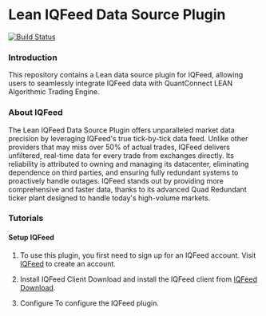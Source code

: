 # Lean IQFeed Data Source Plugin

[![Build Status](https://github.com/QuantConnect/LeanDataSdk/workflows/Build%20%26%20Test/badge.svg)](https://github.com/QuantConnect/LeanDataSdk/actions?query=workflow%3A%22Build%20%26%20Test%22)

### Introduction
This repository contains a Lean data source plugin for IQFeed, allowing users to seamlessly integrate IQFeed data with  QuantConnect LEAN Algorithmic Trading Engine.

### About IQFeed
The Lean IQFeed Data Source Plugin offers unparalleled market data precision by leveraging IQFeed's true tick-by-tick data feed. Unlike other providers that may miss over 50% of actual trades, IQFeed delivers unfiltered, real-time data for every trade from exchanges directly. Its reliability is attributed to owning and managing its datacenter, eliminating dependence on third parties, and ensuring fully redundant systems to proactively handle outages. IQFeed stands out by providing more comprehensive and faster data, thanks to its advanced Quad Redundant ticker plant designed to handle today's high-volume markets.

### Tutorials

#### Setup IQFeed
1. To use this plugin, you first need to sign up for an IQFeed account. 
Visit [IQFeed](https://www.iqfeed.net/Trent/index.cfm?web=iqfeed&displayaction=start) to create an account.

2. Install IQFeed Client
Download and install the IQFeed client from [IQFeed Download](http://www.iqfeed.net/index.cfm?displayaction=support&section=download).

3. Configure
To configure the IQFeed plugin.